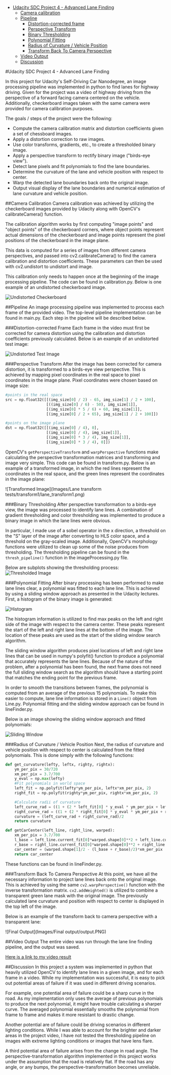 - [Udacity SDC Project 4 - Advanced Lane Finding](#)
  - [Camera calibration](#camera-calibration)
  - [Pipeline](#pipeline)
    - [Distortion-corrected frame](#distortion-corrected-frame)
    - [Perspective Transform](#perspective-transform)
    - [Binary Thresholding](#binary-thresholding)
    - [Polynomial Fitting](#polynomial-fitting)
    - [Radius of Curvature / Vehicle Position](#radius-of-curvature--vehicle-position)
    - [Transform Back To Camera Perspective](#transform-back-to-camera-perspective)
  - [Video Output](#video-output)
  - [Discussion](#discussion)




#Udacity SDC Project 4 - Advanced Lane Finding

In this project for Udacity's Self-Driving Car Nanodegree, an image processing pipeline was implemented in python to find lanes for highway driving. Given for the project was a video of highway driving from the perspective of a forward facing camera centered on the vehicle. Additionally, checkerboard images taken with the same camera were provided for camera calibration purposes.

The goals / steps of the project were the following:
* Compute the camera calibration matrix and distortion coefficients given a set of chessboard images.
* Apply a distortion correction to raw images.
* Use color transforms, gradients, etc., to create a thresholded binary image.
* Apply a perspective transform to rectify binary image ("birds-eye view").
* Detect lane pixels and fit polynomials to find the lane boundaries.
* Determine the curvature of the lane and vehicle position with respect to center.
* Warp the detected lane boundaries back onto the original image.
* Output visual display of the lane boundaries and numerical estimation of lane curvature and vehicle position.

##Camera Calibration
Camera calibration was achieved by utilizing the checkerboard images provided by Udacity along with OpenCV's calibrateCamera() function.

The calibration algorithm works by first computing "image points" and "object points" of the checkerboard corners, where object points represent actual dimensions of the checkerboard and image points represent the pixel positions of the checkerboard in the image plane.

This data is computed for a series of images from different camera perspectives, and passed into cv2.calibrateCamera() to find the camera calibration and distortion coefficients. These parameters can then be used with cv2.undistort to undistort and image.

This calibration only needs to happen once at the beginning of the image processing pipeline. The code can be found in calibration.py. Below is one example of an undistorted checkerboard image.

![Undistorted Checkerboard](Images/Calibration/calibrate2.png)

##Pipeline
An image processing pipeline was implemented to process each frame of the provided video. The top-level pipeline implementation can be found in main.py. Each step in the pipeline will be described below.

###Distortion-corrected Frame
Each frame in the video must first be corrected for camera distortion using the calibration and distortion coefficients previously calculated. Below is an example of an undistorted test image:

![Undistorted Test Image](Images/Calibration/test1.png)

###Perspective Transform
After the image has been corrected for camera distortion, it is transformed to a birds-eye view perspective. This is achieved by mapping pixel coordinates in the real space to pixel coordinates in the image plane. Pixel coordinates were chosen based on image size:

```python
#points in the real space
src = np.float32([[(img_size[0] / 2) - 65, img_size[1] / 2 + 100],
                  [((img_size[0] / 6) - 50), img_size[1]],
                  [(img_size[0] * 5 / 6) + 60, img_size[1]],
                  [(img_size[0] / 2 + 65), img_size[1] / 2 + 100]])

#points on the image plane
dst = np.float32([[(img_size[0] / 4), 0],
                  [(img_size[0] / 4), img_size[1]],
                  [(img_size[0] * 3 / 4), img_size[1]],
                  [(img_size[0] * 3 / 4), 0]])
```
OpenCV's `getPerspectiveTransform` and `warpPerspective` functions make calculating the perspective transformation matrices and transforming and image very simple. This code can be found in transform.py. Below is an example of a transformed image, in which the red lines represent the coordinates in the real space, and the green lines represent the coordinates in the image plane:

![Transformed Image](Images/Lane transform tests/transform1/lane_transform1.png)

###Binary Thresholding
After perspective transformation to a birds-eye view, the image was processed to identify lane lines. A combination of gradient thresholding and color thresholding was implemented to produce a binary image in which the lane lines were obvious.

In particular, I made use of a sobel operator in the x direction, a threshold on the "S" layer of the image after converting to HLS color space, and a threshold on the gray-scaled image. Additionally, OpenCV's morphology functions were utilized to clean up some of the noise produces from thresholding. The thresholding pipeline can be found in the `thresh_pipeline()` function in the imageProcessing.py file.

Below are subplots showing the thresholding process:
![Thresholded Image](Images/Thresholding/thresh4.png)

###Polynomial Fitting
After binary processing has been performed to make lane lines clear, a polynomial was fitted to each lane line. This is achieved by using a sliding window approach as presented in the Udacity lectures. First, a histogram of the binary image is generated:

![Histogram](Images/Histogram/hist1.png)

The histogram information is utilized to find max peaks on the left and right side of the image with respect to the camera center. These peaks represent the start of the left and right lane lines at the bottom of the image. The location of these peaks are used as the start of the sliding window search algorithm.

The sliding window algorithm produces pixel locations of left and right lane lines that can be used in numpy's polyfit() function to produce a polynomial that accurately represents the lane lines. Because of the nature of the problem, after a polynomial has been found, the next frame does not need the full sliding window search as the algorithm should have a starting point that matches the ending point for the previous frame.

In order to smooth the transitions between frames, the polynomial is computed from an average of the previous 15 polynomials. To make this easier to compute, lane line information is stored in a `Line()` object from Line.py. Polynomial fitting and the sliding window approach can be found in lineFinder.py.

Below is an image showing the sliding window approach and fitted polynomials:

![Sliding Window](Images/Polynomial/poly1.png)

###Radius of Curvature / Vehicle Position
Next, the radius of curvature and vehicle position with respect to center is calculated from the fitted polynomials. This is done simply with the following functions:

```python
def get_curvature(lefty, leftx, righty, rightx):
    ym_per_pix = 30/720
    xm_per_pix = 3.7/700
    y_eval = np.max(lefty)
    #Fit polynomials in world space
    left_fit = np.polyfit(lefty*ym_per_pix, leftx*xm_per_pix, 2)
    right_fit = np.polyfit(righty*ym_per_pix, rightx*xm_per_pix, 2)

    #Calculate radii of curvature
    left_curve_rad = ((1 + (2 * left_fit[0] * y_eval * ym_per_pix + left_fit[1])**2)**1.5) / np.absolute(2 * left_fit[0])
    right_curve_rad = ((1 + (2 * right_fit[0] * y_eval * ym_per_pix + right_fit[1])**2)**1.5) / np.absolute(2 * right_fit[0])
    curvature = (left_curve_rad + right_curve_rad)/2
    return curvature

def getCarCenter(left_line, right_line, warped):
    xm_per_pix = 3.7/700
    l_base = left_line.current_fit[0]*warped.shape[0]**2 + left_line.current_fit[1]*warped.shape[0] + left_line.current_fit[2]
    r_base = right_line.current_fit[0]*warped.shape[0]**2 + right_line.current_fit[1]*warped.shape[0] + right_line.current_fit[2]
    car_center = (warped.shape[1]/2 - (l_base + r_base)/2)*xm_per_pix
    return car_center
```

These functions can be found in lineFinder.py.

###Transform Back To Camera Perspective
At this point, we have all the necessary information to project lane lines back onto the original image. This is achieved by using the same `cv2.warpPerspective()` function with the inverse transformation matrix. `cv2.addWeighted()` is utilized to combine a transparent green lane mask with the original image. The previously calculated lane curvature and position with respect to center is displayed in the top left of the image.

Below is an example of the transform back to camera perspective with a transparent lane:

![Final Output](Images/Final output/output.PNG)

##Video Output
The entire video was run through the lane line finding pipeline, and the output was saved.

[Here is a link to my video result](output.avi)

##Discussion
In this project a system was implemented in python that heavily utilized OpenCV to identify lane lines in a given image, and for each frame in a video. While my implementation was successful, it is easy to pick out potential areas of failure if it was used in different driving scenarios.

For example, one potential area of failure could be a sharp curve in the road. As my implementation only uses the average of previous polynomials to produce the next polynomial, it might have trouble calculating a sharper curve. The averaged polynomial essentially smooths the polynomial from frame to frame and makes it more resistant to drastic change.

Another potential are of failure could be driving scenarios in different lighting conditions. While I was able to account for the brighter and darker areas in the project video, I have not tested the thresholding pipeline on images with extreme lighting conditions or images that have lens flare.

A third potential area of failure arises from the change in road angle. The perspective-transformation algorithm implemented in this project works under the assumption that the road is relatively flat. If the road has any angle, or any bumps, the perspective-transformation becomes unreliable.
